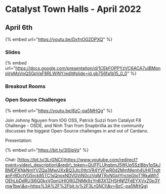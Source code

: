 # Catalyst Town Halls - April 2022

## April 6th&#x20;

{% embed url="https://youtu.be/DxfnOG2DPXQ" %}

### Slides

{% embed url="https://docs.google.com/presentation/d/1CEkFOPPYzVC6ACA7uIBMpnpVpMsVpQSGpVaF8RLWjNY/edit#slide=id.gb756fa1b15_0_0" %}

### Breakout Rooms

### Open Source Challenges

{% embed url="https://youtu.be/8zC-pa5MHQg" %}

Join Johnny Nguyen from IOG OSS, Patrick Suzzi from Catalyst F8 Challenge - OSDE, and Ninh Tran from Snapbrillia as the community discusses the biggest Open-Source challenges in and out of Cardano.&#x20;

Presentation:

{% embed url="https://bit.ly/3ISlpVq" %}

Chat: [https://bit.ly/3LrGNCl](https://www.youtube.com/redirect?event=video\_description\&redir\_token=QUFFLUhqbmJ5WUp5SzlBby1pSkJBMDFKNkNmYVZQa3MwUXxBQ3Jtc0ttcVR4YVFwR0d2MmNIenh4UHlITndtanFrRDctVG5rck85TC1sQnoxNDVGVjN0czVqMTRvNGpIYncteGtoT1RkaWhTOEhLbDdRU3l6Q0kxV0pnUHlORGZNMk9zYnB3X1ZHSHNfZFdEYXVxZ0p3Ymw1bw\&q=https%3A%2F%2Fbit.ly%2F3LrGNCl\&v=8zC-pa5MHQg)
